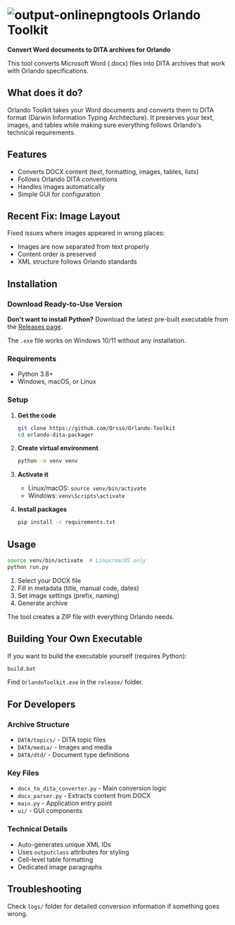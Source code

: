 #  ![output-onlinepngtools](https://github.com/user-attachments/assets/15f610f5-52c0-43c3-93fc-37ae5be11d13) Orlando Toolkit 

**Convert Word documents to DITA archives for Orlando**

This tool converts Microsoft Word (.docx) files into DITA archives that work with Orlando specifications.

## What does it do?

Orlando Toolkit takes your Word documents and converts them to DITA format (Darwin Information Typing Architecture). It preserves your text, images, and tables while making sure everything follows Orlando's technical requirements.

## Features

- Converts DOCX content (text, formatting, images, tables, lists)
- Follows Orlando DITA conventions
- Handles images automatically
- Simple GUI for configuration

## Recent Fix: Image Layout

Fixed issues where images appeared in wrong places:
- Images are now separated from text properly
- Content order is preserved
- XML structure follows Orlando standards

## Installation

### Download Ready-to-Use Version

**Don't want to install Python?** Download the latest pre-built executable from the [Releases page](https://github.com/Orsso/Orlando-Toolkit/releases).

The `.exe` file works on Windows 10/11 without any installation.

### Requirements
- Python 3.8+
- Windows, macOS, or Linux

### Setup

1. **Get the code**
   ```bash
   git clone https://github.com/Orsso/Orlando-Toolkit
   cd orlando-dita-packager
   ```

2. **Create virtual environment**
   ```bash
   python -m venv venv
   ```

3. **Activate it**
   - Linux/macOS: `source venv/bin/activate`
   - Windows: `venv\Scripts\activate`

4. **Install packages**
   ```bash
   pip install -r requirements.txt
   ```

## Usage

```bash
source venv/bin/activate  # Linux/macOS only
python run.py
``` 

1. Select your DOCX file
2. Fill in metadata (title, manual code, dates)
3. Set image settings (prefix, naming)
4. Generate archive

The tool creates a ZIP file with everything Orlando needs.

## Building Your Own Executable

If you want to build the executable yourself (requires Python):

```cmd
build.bat
```

Find `OrlandoToolkit.exe` in the `release/` folder.

## For Developers

### Archive Structure
- `DATA/topics/` - DITA topic files
- `DATA/media/` - Images and media
- `DATA/dtd/` - Document type definitions

### Key Files
- `docx_to_dita_converter.py` - Main conversion logic
- `docx_parser.py` - Extracts content from DOCX
- `main.py` - Application entry point
- `ui/` - GUI components

### Technical Details
- Auto-generates unique XML IDs
- Uses `outputclass` attributes for styling
- Cell-level table formatting
- Dedicated image paragraphs

## Troubleshooting

Check `logs/` folder for detailed conversion information if something goes wrong.

